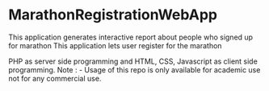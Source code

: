 # MarathonRegistrationWebApp
This application generates interactive report about people who signed up for marathon
This application lets user register for the marathon

PHP as server side programming and HTML, CSS, Javascript as client side programming.
Note : - Usage of this repo is only available for academic use not for any commercial use.
